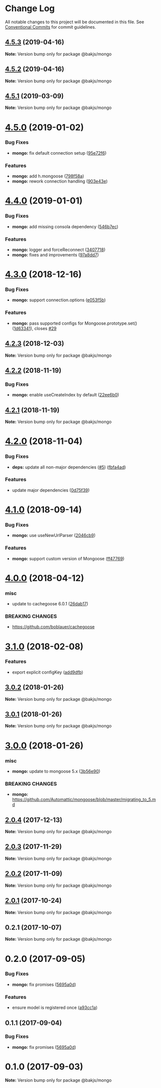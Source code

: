 # Change Log

All notable changes to this project will be documented in this file.
See [Conventional Commits](https://conventionalcommits.org) for commit guidelines.

## [4.5.3](https://github.com/bakjs/bak/compare/@bakjs/mongo@4.5.2...@bakjs/mongo@4.5.3) (2019-04-16)

**Note:** Version bump only for package @bakjs/mongo





## [4.5.2](https://github.com/bakjs/bak/compare/@bakjs/mongo@4.5.1...@bakjs/mongo@4.5.2) (2019-04-16)

**Note:** Version bump only for package @bakjs/mongo





## [4.5.1](https://github.com/bakjs/bak/compare/@bakjs/mongo@4.5.0...@bakjs/mongo@4.5.1) (2019-03-09)

**Note:** Version bump only for package @bakjs/mongo





# [4.5.0](https://github.com/bakjs/bak/compare/@bakjs/mongo@4.4.0...@bakjs/mongo@4.5.0) (2019-01-02)


### Bug Fixes

* **mongo:** fix default connection setup ([95e72f6](https://github.com/bakjs/bak/commit/95e72f6))


### Features

* **mongo:** add h.mongoose ([798f58a](https://github.com/bakjs/bak/commit/798f58a))
* **mongo:** rework connection handling ([903e43e](https://github.com/bakjs/bak/commit/903e43e))





# [4.4.0](https://github.com/bakjs/bak/compare/@bakjs/mongo@4.3.0...@bakjs/mongo@4.4.0) (2019-01-01)


### Bug Fixes

* **mongo:** add missing consola dependency ([546b7ec](https://github.com/bakjs/bak/commit/546b7ec))


### Features

* **mongo:**  logger and forceReconnect ([3407718](https://github.com/bakjs/bak/commit/3407718))
* **mongo:** fixes and improvements ([97a8dd7](https://github.com/bakjs/bak/commit/97a8dd7))





# [4.3.0](https://github.com/bakjs/bak/compare/@bakjs/mongo@4.2.3...@bakjs/mongo@4.3.0) (2018-12-16)


### Bug Fixes

* **mongo:** support connection.options ([e053f5b](https://github.com/bakjs/bak/commit/e053f5b))


### Features

* **mongo:** pass supported configs for Mongoose.prototype.set() ([1d63341](https://github.com/bakjs/bak/commit/1d63341)), closes [#29](https://github.com/bakjs/bak/issues/29)





## [4.2.3](https://github.com/bakjs/bak/compare/@bakjs/mongo@4.2.2...@bakjs/mongo@4.2.3) (2018-12-03)

**Note:** Version bump only for package @bakjs/mongo





## [4.2.2](https://github.com/bakjs/bak/compare/@bakjs/mongo@4.2.1...@bakjs/mongo@4.2.2) (2018-11-19)


### Bug Fixes

* **mongo:** enable useCreateIndex by default ([22ee6b0](https://github.com/bakjs/bak/commit/22ee6b0))





## [4.2.1](https://github.com/bakjs/bak/compare/@bakjs/mongo@0.2.0...@bakjs/mongo@4.2.1) (2018-11-19)

**Note:** Version bump only for package @bakjs/mongo





# [4.2.0](https://github.com/bakjs/plugins/compare/@bakjs/mongo@4.1.0...@bakjs/mongo@4.2.0) (2018-11-04)


### Bug Fixes

* **deps:** update all non-major dependencies ([#5](https://github.com/bakjs/plugins/issues/5)) ([fbfa4ad](https://github.com/bakjs/plugins/commit/fbfa4ad))


### Features

* update major dependencies ([0d75f39](https://github.com/bakjs/plugins/commit/0d75f39))





<a name="4.1.0"></a>
# [4.1.0](https://github.com/bakjs/plugins/compare/@bakjs/mongo@4.0.0...@bakjs/mongo@4.1.0) (2018-09-14)


### Bug Fixes

* **mongo:** use useNewUrlParser ([2046cb9](https://github.com/bakjs/plugins/commit/2046cb9))


### Features

* **mongo:** support custom version of Mongoose ([ff47769](https://github.com/bakjs/plugins/commit/ff47769))




<a name="4.0.0"></a>
# [4.0.0](https://github.com/bakjs/plugins/compare/@bakjs/mongo@3.1.0...@bakjs/mongo@4.0.0) (2018-04-12)


### misc

* update to cachegoose 6.0.1 ([26dab17](https://github.com/bakjs/plugins/commit/26dab17))


### BREAKING CHANGES

* https://github.com/boblauer/cachegoose




<a name="3.1.0"></a>
# [3.1.0](https://github.com/bakjs/plugins/compare/@bakjs/mongo@3.0.2...@bakjs/mongo@3.1.0) (2018-02-08)


### Features

* export explicit configKey ([add9dfb](https://github.com/bakjs/plugins/commit/add9dfb))




<a name="3.0.2"></a>
## [3.0.2](https://github.com/bakjs/plugins/compare/@bakjs/mongo@3.0.1...@bakjs/mongo@3.0.2) (2018-01-26)




**Note:** Version bump only for package @bakjs/mongo

<a name="3.0.1"></a>
## [3.0.1](https://github.com/bakjs/plugins/compare/@bakjs/mongo@3.0.0...@bakjs/mongo@3.0.1) (2018-01-26)




**Note:** Version bump only for package @bakjs/mongo

<a name="3.0.0"></a>
# [3.0.0](https://github.com/bakjs/plugins/compare/@bakjs/mongo@2.0.4...@bakjs/mongo@3.0.0) (2018-01-26)


### misc

* **mongo:** update to mongoose 5.x ([3b56e90](https://github.com/bakjs/plugins/commit/3b56e90))


### BREAKING CHANGES

* **mongo:** https://github.com/Automattic/mongoose/blob/master/migrating_to_5.md




<a name="2.0.4"></a>
## [2.0.4](https://github.com/bakjs/plugins/compare/@bakjs/mongo@2.0.3...@bakjs/mongo@2.0.4) (2017-12-13)




**Note:** Version bump only for package @bakjs/mongo

<a name="2.0.3"></a>
## [2.0.3](https://github.com/bakjs/plugins/compare/@bakjs/mongo@2.0.2...@bakjs/mongo@2.0.3) (2017-11-29)




**Note:** Version bump only for package @bakjs/mongo

<a name="2.0.2"></a>
## [2.0.2](https://github.com/bakjs/plugins/compare/@bakjs/mongo@2.0.1...@bakjs/mongo@2.0.2) (2017-11-09)




**Note:** Version bump only for package @bakjs/mongo

<a name="2.0.1"></a>
## [2.0.1](https://github.com/bakjs/plugins/compare/@bakjs/mongo@0.2.1...@bakjs/mongo@2.0.1) (2017-10-24)




**Note:** Version bump only for package @bakjs/mongo

<a name="0.2.1"></a>
## 0.2.1 (2017-10-07)




**Note:** Version bump only for package @bakjs/mongo

<a name="0.2.0"></a>
# 0.2.0 (2017-09-05)


### Bug Fixes

* **mongo:** fix promises ([5695a0d](https://github.com/bakjs/bak/commit/5695a0d))


### Features

* ensure model is registered once ([a93cc1a](https://github.com/bakjs/bak/commit/a93cc1a))




<a name="0.1.1"></a>
## 0.1.1 (2017-09-04)


### Bug Fixes

* **mongo:** fix promises ([5695a0d](https://github.com/bakjs/bak/commit/5695a0d))




<a name="0.1.0"></a>
# 0.1.0 (2017-09-03)




**Note:** Version bump only for package @bakjs/mongo

